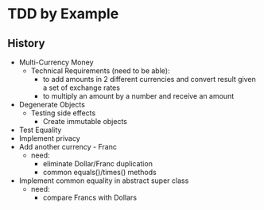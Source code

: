 TDD by Example
==============

History
-------
* Multi-Currency Money
    * Technical Requirements (need to be able):
        * to add amounts in 2 different currencies and convert result given a set of exchange rates
        * to multiply an amount by a number and receive an amount
* Degenerate Objects
    * Testing side effects
        * Create immutable objects
* Test Equality
* Implement privacy
* Add another currency - Franc
    * need: 
        * eliminate Dollar/Franc duplication
        * common equals()/times() methods
* Implement common equality in abstract super class
    * need:
        * compare Francs with Dollars
